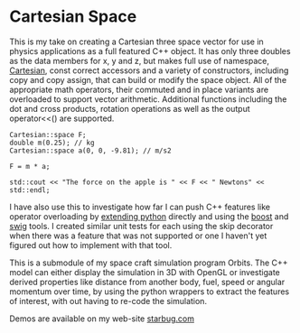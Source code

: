 # Cartesian Space

This is my take on creating a Cartesian three space vector for use in
physics applications as a full featured C++ object. It has only three
doubles as the data members for x, y and z, but makes full use of
namespace,
[Cartesian](http://en.wikipedia.org/wiki/Cartesian_coordinate_system),
const correct accessors and a variety of constructors, including copy
and copy assign, that can build or modify the space object. All of the
appropriate math operators, their commuted and in place variants are
overloaded to support vector arithmetic. Additional functions
including the dot and cross products, rotation operations as well as
the output operator<<() are supported.

    Cartesian::space F;
    double m(0.25); // kg
    Cartesian::space a(0, 0, -9.81); // m/s2

    F = m * a;

    std::cout << "The force on the apple is " << F << " Newtons" << std::endl;

I have also use this to investigate how far I can push C++ features
like operator overloading by [extending
python](https://docs.python.org/2/extending/extending.html) directly
and using the [boost](http://www.boost.org) and
[swig](http://www.swig.org) tools. I created similar unit tests for
each using the skip decorator when there was a feature that was not
supported or one I haven't yet figured out how to implement with that
tool.

This is a submodule of my space craft simulation program Orbits. The
C++ model can either display the simulation in 3D with OpenGL or
investigate derived properties like distance from another body, fuel,
speed or angular momentum over time, by using the python wrappers to
extract the features of interest, with out having to re-code the
simulation.

Demos are available on my web-site [starbug.com](http://starbug.com)

